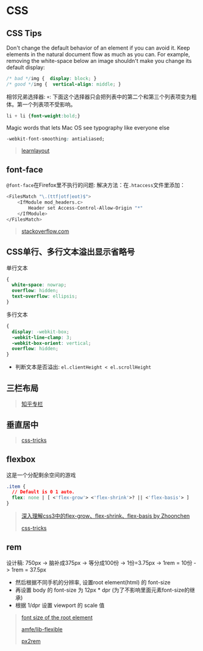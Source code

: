 # CSS

## CSS Tips

Don't change the default behavior of an element if you can avoid it. Keep elements in the natural document flow as much as you can. For example, removing the white-space below an image shouldn't make you change its default display:

```css
/* bad */img {  display: block; }
/* good */img {  vertical-align: middle; }
```

相邻兄弟选择器: `+`: 下面这个选择器只会把列表中的第二个和第三个列表项变为粗体。第一个列表项不受影响。

```css
li + li {font-weight:bold;}
```

Magic words that lets Mac OS see typography like everyone else

```css
-webkit-font-smoothing: antialiased;
```

> [learnlayout](http://zh.learnlayout.com/)

## font-face

`@font-face`在Firefox里不执行的问题:
解决方法：在`.htaccess`文件里添加：

```bash
<FilesMatch "\.(ttf|otf|eot)$">
    <IfModule mod_headers.c>
        Header set Access-Control-Allow-Origin "*"
    </IfModule>
</FilesMatch>
```

> [stackoverflow.com](http://stackoverflow.com/questions/2856502/css-font-face-not-working-with-firefox-but-working-with-chrome-and-ie)

## CSS单行、多行文本溢出显示省略号

单行文本

```css
{
  white-space: nowrap;
  overflow: hidden;
  text-overflow: ellipsis;
}
```

多行文本

```css
{
  display: -webkit-box;
  -webkit-line-clamp: 3;
  -webkit-box-orient: vertical;
  overflow: hidden;
}
```

* 判断文本是否溢出: `el.clientHeight < el.scrollHeight`

## 三栏布局

> [知乎专栏](https://zhuanlan.zhihu.com/p/25070186)

## 垂直居中

> [css-tricks](https://css-tricks.com/centering-css-complete-guide/)

## flexbox

这是一个分配剩余空间的游戏

```css
.item {
  // Default is 0 1 auto.
  flex: none | [ <'flex-grow'> <'flex-shrink'>? || <'flex-basis'> ]
}
```

> [深入理解css3中的flex-grow、flex-shrink、flex-basis by Zhoonchen](http://zhoon.github.io/css3/2014/08/23/flex.html)
>
> [css-tricks](https://css-tricks.com/snippets/css/a-guide-to-flexbox/)

## rem

设计稿: 750px -> 脑补成375px -> 等分成100份 -> 1份=3.75px -> 1rem = 10份 -> 1rem = 37.5px

* 然后根据不同手机的分辨率, 设置root element(html) 的 font-size
* 再设置 body 的 font-size 为 12px * dpr (为了不影响里面元素font-size的继承)
* 根据 1/dpr 设置 viewport 的 scale 值

> [font size of the root element](https://www.w3.org/TR/css3-values/#rem)
>
> [amfe/lib-flexible](https://github.com/amfe/article/issues/17)
>
> [px2rem](https://www.npmjs.com/package/px2rem)

